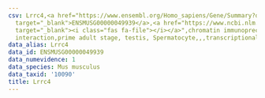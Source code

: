 ```yaml
---
csv: Lrrc4,<a href="https://www.ensembl.org/Homo_sapiens/Gene/Summary?db=core;g=ENSMUSG00000049939"
  target="_blank">ENSMUSG00000049939</a>,<a href="https://www.ncbi.nlm.nih.gov/pubmed/25450459"
  target="_blank"><i class="fas fa-file"></i></a>",chromatin immunoprecipitation assay,direct
  interaction,prime adult stage, testis, Spermatocyte,,,transcriptional regulation,
data_alias: Lrrc4
data_id: ENSMUSG00000049939
data_numevidence: 1
data_species: Mus musculus
data_taxid: '10090'
title: Lrrc4
---
```

